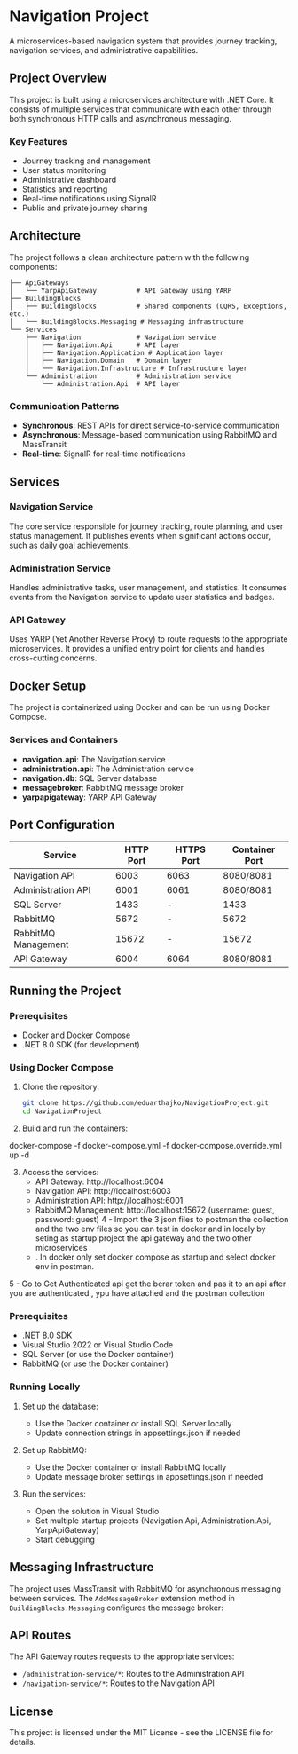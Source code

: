 # Navigation Project

A microservices-based navigation system that provides journey tracking, navigation services, and administrative capabilities.

## Project Overview

This project is built using a microservices architecture with .NET Core. It consists of multiple services that communicate with each other through both synchronous HTTP calls and asynchronous messaging.

### Key Features

- Journey tracking and management
- User status monitoring
- Administrative dashboard
- Statistics and reporting
- Real-time notifications using SignalR
- Public and private journey sharing

## Architecture

The project follows a clean architecture pattern with the following components:

```
├── ApiGateways
│   └── YarpApiGateway          # API Gateway using YARP
├── BuildingBlocks
│   ├── BuildingBlocks          # Shared components (CQRS, Exceptions, etc.)
│   └── BuildingBlocks.Messaging # Messaging infrastructure
└── Services
    ├── Navigation              # Navigation service
    │   ├── Navigation.Api      # API layer
    │   ├── Navigation.Application # Application layer
    │   ├── Navigation.Domain   # Domain layer
    │   └── Navigation.Infrastructure # Infrastructure layer
    └── Administration          # Administration service
        └── Administration.Api  # API layer
```

### Communication Patterns

- **Synchronous**: REST APIs for direct service-to-service communication
- **Asynchronous**: Message-based communication using RabbitMQ and MassTransit
- **Real-time**: SignalR for real-time notifications

## Services

### Navigation Service

The core service responsible for journey tracking, route planning, and user status management. It publishes events when significant actions occur, such as daily goal achievements.

### Administration Service

Handles administrative tasks, user management, and statistics. It consumes events from the Navigation service to update user statistics and badges.

### API Gateway

Uses YARP (Yet Another Reverse Proxy) to route requests to the appropriate microservices. It provides a unified entry point for clients and handles cross-cutting concerns.

## Docker Setup

The project is containerized using Docker and can be run using Docker Compose.

### Services and Containers

- **navigation.api**: The Navigation service
- **administration.api**: The Administration service
- **navigation.db**: SQL Server database
- **messagebroker**: RabbitMQ message broker
- **yarpapigateway**: YARP API Gateway

## Port Configuration

| Service | HTTP Port | HTTPS Port | Container Port |
|---------|-----------|------------|----------------|
| Navigation API | 6003 | 6063 | 8080/8081 |
| Administration API | 6001 | 6061 | 8080/8081 |
| SQL Server | 1433 | - | 1433 |
| RabbitMQ | 5672 | - | 5672 |
| RabbitMQ Management | 15672 | - | 15672 |
| API Gateway | 6004 | 6064 | 8080/8081 |

## Running the Project

### Prerequisites

- Docker and Docker Compose
- .NET 8.0 SDK (for development)

### Using Docker Compose

1. Clone the repository:
   ```bash
   git clone https://github.com/eduarthajko/NavigationProject.git
   cd NavigationProject
   ```

2. Build and run the containers:
   
  docker-compose -f docker-compose.yml -f docker-compose.override.yml up -d

3. Access the services:
   - API Gateway: http://localhost:6004
   - Navigation API: http://localhost:6003
   - Administration API: http://localhost:6001
   - RabbitMQ Management: http://localhost:15672 (username: guest, password: guest)
4  - Import the 3 json files to postman the collection and the two env files so you can test in docker and in localy by seting as startup project the api gateway and the two other microservices
   - . In docker only set docker compose as startup and select docker env in postman.

5  - Go to Get Authenticated api get the berar token and pas it to an api after you are authenticated , ypu have attached and the postman collection 
### Prerequisites

- .NET 8.0 SDK
- Visual Studio 2022 or Visual Studio Code
- SQL Server (or use the Docker container)
- RabbitMQ (or use the Docker container)

### Running Locally

1. Set up the database:
   - Use the Docker container or install SQL Server locally
   - Update connection strings in appsettings.json if needed

2. Set up RabbitMQ:
   - Use the Docker container or install RabbitMQ locally
   - Update message broker settings in appsettings.json if needed

3. Run the services:
   - Open the solution in Visual Studio
   - Set multiple startup projects (Navigation.Api, Administration.Api, YarpApiGateway)
   - Start debugging

## Messaging Infrastructure

The project uses MassTransit with RabbitMQ for asynchronous messaging between services. The `AddMessageBroker` extension method in `BuildingBlocks.Messaging` configures the message broker:


## API Routes

The API Gateway routes requests to the appropriate services:

- `/administration-service/*`: Routes to the Administration API
- `/navigation-service/*`: Routes to the Navigation API

## License

This project is licensed under the MIT License - see the LICENSE file for details.
